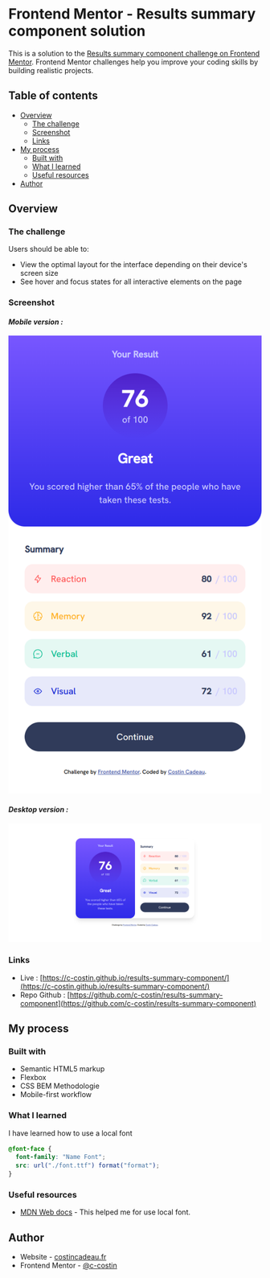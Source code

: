 # Frontend Mentor - Results summary component solution

This is a solution to the [Results summary component challenge on Frontend Mentor](https://www.frontendmentor.io/challenges/results-summary-component-CE_K6s0maV). Frontend Mentor challenges help you improve your coding skills by building realistic projects. 

## Table of contents

- [Overview](#overview)
  - [The challenge](#the-challenge)
  - [Screenshot](#screenshot)
  - [Links](#links)
- [My process](#my-process)
  - [Built with](#built-with)
  - [What I learned](#what-i-learned)
  - [Useful resources](#useful-resources)
- [Author](#author)

## Overview

### The challenge

Users should be able to:

- View the optimal layout for the interface depending on their device's screen size
- See hover and focus states for all interactive elements on the page

### Screenshot

#### *Mobile version :*
![](./docs/screenshots/mobile.png)

#### *Desktop version :*
![](./docs/screenshots/desktop.png)

### Links

- Live : [https://c-costin.github.io/results-summary-component/](https://c-costin.github.io/results-summary-component/)
- Repo Github : [https://github.com/c-costin/results-summary-component](https://github.com/c-costin/results-summary-component)

## My process

### Built with

- Semantic HTML5 markup
- Flexbox
- CSS BEM Methodologie
- Mobile-first workflow

### What I learned

I have learned how to use a local font
```css
@font-face {
  font-family: "Name Font";
  src: url("./font.ttf") format("format");
}
```

### Useful resources

- [MDN Web docs](https://developer.mozilla.org/en-US/) - This helped me for use local font.

## Author

- Website - [costincadeau.fr](https://costincadeau.fr)
- Frontend Mentor - [@c-costin](https://www.frontendmentor.io/profile/c-costin)

